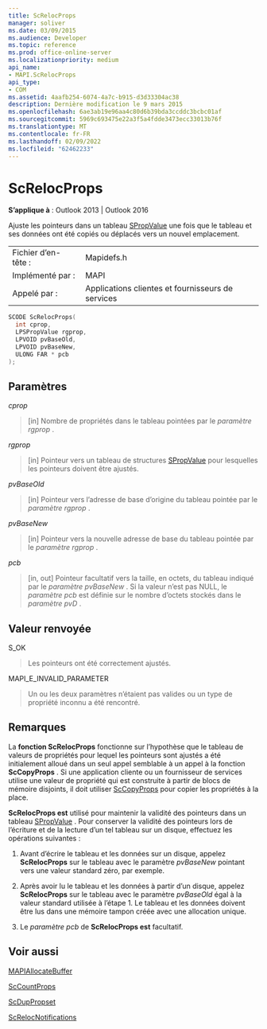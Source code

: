 ```yaml
---
title: ScRelocProps
manager: soliver
ms.date: 03/09/2015
ms.audience: Developer
ms.topic: reference
ms.prod: office-online-server
ms.localizationpriority: medium
api_name:
- MAPI.ScRelocProps
api_type:
- COM
ms.assetid: 4aafb254-6074-4a7c-b915-d3d33304ac38
description: Dernière modification le 9 mars 2015
ms.openlocfilehash: 6ae3ab19e96aa4c80d6b39bda3ccddc3bcbc01af
ms.sourcegitcommit: 5969c693475e22a3f5a4fdde3473ecc33013b76f
ms.translationtype: MT
ms.contentlocale: fr-FR
ms.lasthandoff: 02/09/2022
ms.locfileid: "62462233"
---
```

# <a name="screlocprops"></a>ScRelocProps

  
  
**S’applique à** : Outlook 2013 | Outlook 2016 
  
Ajuste les pointeurs dans un tableau [SPropValue](spropvalue.md) une fois que le tableau et ses données ont été copiés ou déplacés vers un nouvel emplacement. 
  
|||
|:-----|:-----|
|Fichier d’en-tête :  <br/> |Mapidefs.h  <br/> |
|Implémenté par :  <br/> |MAPI  <br/> |
|Appelé par :  <br/> |Applications clientes et fournisseurs de services  <br/> |
   
```cpp
SCODE ScRelocProps(
  int cprop,
  LPSPropValue rgprop,
  LPVOID pvBaseOld,
  LPVOID pvBaseNew,
  ULONG FAR * pcb
);
```

## <a name="parameters"></a>Paramètres

 _cprop_
  
> [in] Nombre de propriétés dans le tableau pointées par le  _paramètre rgprop_ . 
    
 _rgprop_
  
> [in] Pointeur vers un tableau de structures [SPropValue](spropvalue.md) pour lesquelles les pointeurs doivent être ajustés. 
    
 _pvBaseOld_
  
> [in] Pointeur vers l’adresse de base d’origine du tableau pointée par le  _paramètre rgprop_ . 
    
 _pvBaseNew_
  
> [in] Pointeur vers la nouvelle adresse de base du tableau pointée par le  _paramètre rgprop_ . 
    
 _pcb_
  
> [in, out] Pointeur facultatif vers la taille, en octets, du tableau indiqué par le  _paramètre pvBaseNew_ . Si la valeur n’est pas NULL, le  _paramètre pcb_ est définie sur le nombre d’octets stockés dans le _paramètre pvD_ . 
    
## <a name="return-value"></a>Valeur renvoyée

S_OK
  
> Les pointeurs ont été correctement ajustés.
    
MAPI_E_INVALID_PARAMETER
  
> Un ou les deux paramètres n’étaient pas valides ou un type de propriété inconnu a été rencontré.
    
## <a name="remarks"></a>Remarques

La **fonction ScRelocProps** fonctionne sur l’hypothèse que le tableau de valeurs de propriétés pour lequel les pointeurs sont ajustés a été initialement alloué dans un seul appel semblable à un appel à la fonction **ScCopyProps** . Si une application cliente ou un fournisseur de services utilise une valeur de propriété qui est construite à partir de blocs de mémoire disjoints, il doit utiliser [ScCopyProps](sccopyprops.md) pour copier les propriétés à la place. 
  
 **ScRelocProps est** utilisé pour maintenir la validité des pointeurs dans un tableau [SPropValue](spropvalue.md) . Pour conserver la validité des pointeurs lors de l’écriture et de la lecture d’un tel tableau sur un disque, effectuez les opérations suivantes : 
  
1. Avant d’écrire le tableau et les données sur un disque, appelez **ScRelocProps** sur le tableau avec le paramètre  _pvBaseNew_ pointant vers une valeur standard zéro, par exemple. 
    
2. Après avoir lu le tableau et les données à partir d’un disque, appelez **ScRelocProps** sur le tableau avec le paramètre  _pvBaseOld_ égal à la valeur standard utilisée à l’étape 1. Le tableau et les données doivent être lus dans une mémoire tampon créée avec une allocation unique. 
    
3. Le  _paramètre pcb_ de **ScRelocProps est** facultatif. 
    
## <a name="see-also"></a>Voir aussi



[MAPIAllocateBuffer](mapiallocatebuffer.md)
  
[ScCountProps](sccountprops.md)
  
[ScDupPropset](scduppropset.md)
  
[ScRelocNotifications](screlocnotifications.md)


